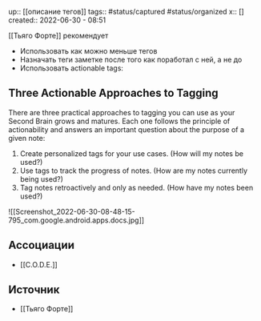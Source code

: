 up:: [[описание тегов]]
tags:: #status/captured #status/organized
x:: []
created:: 2022-06-30 - 08:51

[[Тьяго Форте]] рекомендует
- Использовать как можно меньше тегов
- Назначать теги заметке после того как поработал с ней, а не до
- Использовать actionable tags:

## Three Actionable Approaches to Tagging

There are three practical approaches to tagging you can use as your Second Brain grows and matures. Each one follows the principle of actionability and answers an important question about the purpose of a given note:

1. Create personalized tags for your use cases. (How will my notes be used?)
2. Use tags to track the progress of notes. (How are my notes currently being used?)
3. Tag notes retroactively and only as needed. (How have my notes been used?)

![[Screenshot_2022-06-30-08-48-15-795_com.google.android.apps.docs.jpg]]

## Ассоциации
- [[C.O.D.E.]]
## Источник
- [[Тьяго Форте]]